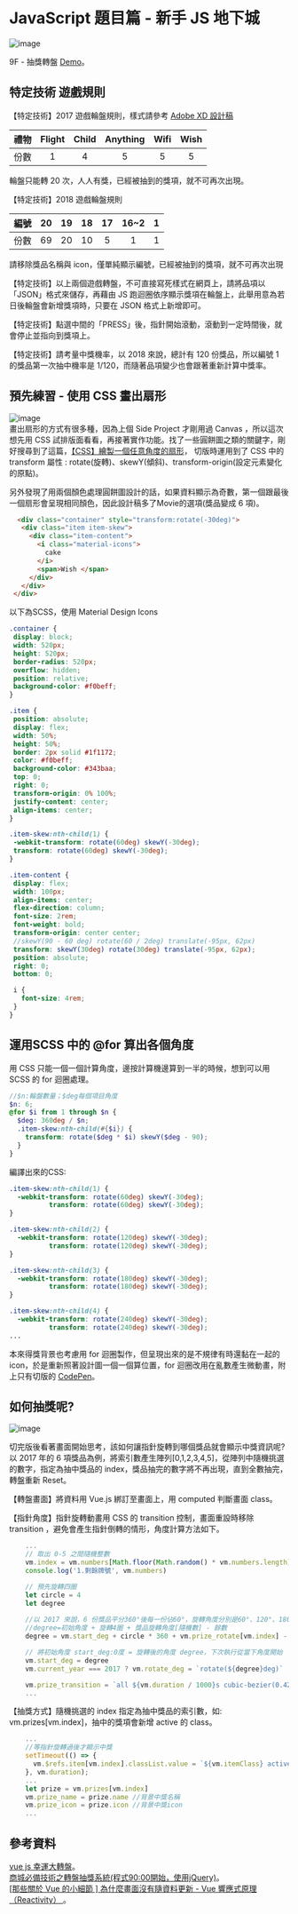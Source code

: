 # JavaScript 題目篇 - 新手 JS 地下城
 ![image]( https://github.com/HuiyuLiz/vue-lucky-wheel/blob/master/jpg/DEMO-START.jpg)  
 
 9F - 抽獎轉盤
 <a href="https://huiyuliz.github.io/vue-lucky-wheel/" target="_blank">Demo</a>。

 ## 特定技術 遊戲規則
 【特定技術】2017 遊戲輪盤規則，樣式請參考 <a href="https://xd.adobe.com/spec/e7136641-75fd-4359-5960-f092bdfaa633-9122/screen/f8b361e2-e81f-45a1-8465-e21963362b05/before/" target="_blank">Adobe XD 設計稿</a>

|禮物|Flight|Child|Anything|Wifi|Wish|
|:-:|:-:|:-:|:-:|:-:|:-:|
|份數| 1  | 4  | 5  |  5 |  5 |  

輪盤只能轉 20 次，人人有獎，已經被抽到的獎項，就不可再次出現。 

【特定技術】2018 遊戲輪盤規則

| 編號  | 20  | 19  |18  | 17  | 16~2  | 1  |
|:-:|:-:|:-:|:-:|:-:|:-:|:-:|
| 份數  | 69  | 20  | 10  | 5  |1   | 1  |  

請移除獎品名稱與 icon，僅單純顯示編號，已經被抽到的獎項，就不可再次出現

【特定技術】以上兩個遊戲轉盤，不可直接寫死樣式在網頁上，請將品項以「JSON」格式來儲存，再藉由 JS 跑迴圈依序顯示獎項在輪盤上，此舉用意為若日後輪盤會新增獎項時，只要在 JSON 格式上新增即可。

【特定技術】點選中間的「PRESS」後，指針開始滾動，滾動到一定時間後，就會停止並指向到獎項上。

【特定技術】請考量中獎機率，以 2018 來說，總計有 120 份獎品，所以編號 1 的獎品第一次抽中機率是 1/120，而隨著品項變少也會跟著重新計算中獎率。  
 
 ## 預先練習 - 使用 CSS 畫出扇形 
  ![image]( https://github.com/HuiyuLiz/vue-lucky-wheel/blob/master/jpg/DEMO-CSS.jpg)  
 畫出扇形的方式有很多種，因為上個 Side Project 才剛用過 Canvas ，所以這次想先用 CSS 試排版面看看，再接著實作功能。找了一些圓餅圖之類的關鍵字，剛好搜尋到了這篇，<a href="https://blog.csdn.net/a5534789/article/details/80102048" target="_blank">【CSS】繪製一個任意角度的扇形</a>，
 切版時運用到了 CSS 中的 transform 屬性 : rotate(旋轉)、skewY(傾斜)、transform-origin(設定元素變化的原點)。  
 
 另外發現了用兩個顏色處理圓餅圖設計的話，如果資料顯示為奇數，第一個跟最後一個扇形會呈現相同顏色，因此設計稿多了Movie的選項(獎品變成 6 項)。
 ```html
   <div class="container" style="transform:rotate(-30deg)">
    <div class="item item-skew">
      <div class="item-content">
        <i class="material-icons">
          cake
        </i>
        <span>Wish </span>
      </div>
    </div>
  </div>
 ```  
 以下為SCSS，使用 Material Design Icons  
 
 ```scss
 .container {
  display: block;
  width: 520px;
  height: 520px;
  border-radius: 520px;
  overflow: hidden;
  position: relative;
  background-color: #f0beff;
}

.item {
  position: absolute;
  display: flex;
  width: 50%;
  height: 50%;
  border: 2px solid #1f1172;
  color: #f0beff;
  background-color: #343baa;
  top: 0;
  right: 0;
  transform-origin: 0% 100%;
  justify-content: center;
  align-items: center;
}

.item-skew:nth-child(1) {
  -webkit-transform: rotate(60deg) skewY(-30deg);
  transform: rotate(60deg) skewY(-30deg);
}

.item-content {
  display: flex;
  width: 100px;
  align-items: center;
  flex-direction: column;
  font-size: 2rem;
  font-weight: bold;
  transform-origin: center center;
  //skewY(90 - 60 deg) rotate(60 / 2deg) translate(-95px, 62px)
  transform: skewY(30deg) rotate(30deg) translate(-95px, 62px);
  position: absolute;
  right: 0;
  bottom: 0;

  i {
    font-size: 4rem;
  }
}
 ```
  ## 運用SCSS 中的 @for 算出各個角度
  
  用 CSS 只能一個一個計算角度，邊按計算機邊算到一半的時候，想到可以用 SCSS 的 for 迴圈處理。

```scss
//$n:輪盤數量；$deg每個項目角度
$n: 6;
@for $i from 1 through $n {
  $deg: 360deg / $n;
  .item-skew:nth-child(#{$i}) {
    transform: rotate($deg * $i) skewY($deg - 90);
  }
}
```
編譯出來的CSS:
```css
.item-skew:nth-child(1) {
  -webkit-transform: rotate(60deg) skewY(-30deg);
          transform: rotate(60deg) skewY(-30deg);
}

.item-skew:nth-child(2) {
  -webkit-transform: rotate(120deg) skewY(-30deg);
          transform: rotate(120deg) skewY(-30deg);
}

.item-skew:nth-child(3) {
  -webkit-transform: rotate(180deg) skewY(-30deg);
          transform: rotate(180deg) skewY(-30deg);
}

.item-skew:nth-child(4) {
  -webkit-transform: rotate(240deg) skewY(-30deg);
          transform: rotate(240deg) skewY(-30deg);
...          
```
本來得獎背景也考慮用 for 迴圈製作，但呈現出來的是不規律有時還黏在一起的 icon，於是重新照著設計圖一個一個算位置，for 迴圈改用在亂數產生微動畫，附上只有切版的 <a href="https://codepen.io/liscodecode/pen/qvzrzZ" target="_blank">CodePen</a>。  

  ## 如何抽獎呢?  
  
 ![image]( https://github.com/HuiyuLiz/vue-lucky-wheel/blob/master/jpg/DEMO-FINISH.jpg)  
 
 切完版後看著畫面開始思考，該如何讓指針旋轉到哪個獎品就會顯示中獎資訊呢?以 2017 年的 6 項獎品為例，將索引數產生陣列[0,1,2,3,4,5]，從陣列中隨機挑選的數字，指定為抽中獎品的 index，獎品抽完的數字將不再出現，直到全數抽完，轉盤重新 Reset。  
 
  【轉盤畫面】將資料用 Vue.js 綁訂至畫面上，用 computed 判斷畫面 class。     
  
  【指針角度】指針旋轉動畫用 CSS 的 transition 控制，畫面重設時移除 transition ，避免會產生指針倒轉的情形，角度計算方法如下。
  ```vue.js
      ...
      // 取出 0-5 之間隨機整數
      vm.index = vm.numbers[Math.floor(Math.random() * vm.numbers.length)]
      console.log('1.剩餘牌號', vm.numbers)

      // 預先旋轉四圈
      let circle = 4
      let degree
      
      //以 2017 來說，6 份獎品平分360°後每一份佔60°，旋轉角度分別是60°、120°、180°、240°、300°、360°
      //degree=初始角度 + 旋轉4圈 + 獎品旋轉角度[隨機數] - 餘數
      degree = vm.start_deg + circle * 360 + vm.prize_rotate[vm.index] - vm.start_deg % 360

      // 將初始角度 start_deg:0度 = 旋轉後的角度 degree，下次執行從當下角度開始
      vm.start_deg = degree
      vm.current_year === 2017 ? vm.rotate_deg = `rotate(${degree}deg)` : vm.rotate_deg = `rotate(${degree - vm.each_deg / 2}deg)`

      vm.prize_transition = `all ${vm.duration / 1000}s cubic-bezier(0.42, 0, 0.2, 0.91)`
      ...
  ```  
   【抽獎方式】隨機挑選的 index 指定為抽中獎品的索引數，如: vm.prizes[vm.index]，抽中的獎項會新增 active 的 class。
  
  ```vue.js
      ...
      //等指針旋轉過後才顯示中獎
      setTimeout(() => {
        vm.$refs.item[vm.index].classList.value = `${vm.itemClass} active`
      }, vm.duration);
      ... 
      let prize = vm.prizes[vm.index]
      vm.prize_name = prize.name //背景中獎名稱
      vm.prize_icon = prize.icon //背景中獎icon
      ...
  ```        
      
           
 


  ## 參考資料 
  <a href="https://github.com/landluck/lucky_wheel" target="_blank">vue js 幸運大轉盤</a>。  
  <a href="https://www.bilibili.com/video/av18751303/?spm_id_from=333.788.videocard.6" target="_blank">商城必備技術之轉盤抽獎系統(程式90:00開始，使用jQuery)</a>。  
  <a href="https://pjchender.blogspot.com/2017/05/vue-vue-reactivity.html" target="_blank">[那些關於 Vue 的小細節 ] 為什麼畫面沒有隨資料更新 - Vue 響應式原理（Reactivity）
</a>。      
  
  



 
